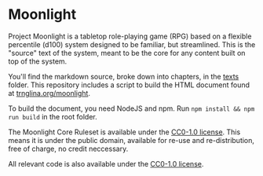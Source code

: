# Moonlight

Project Moonlight is a tabletop role-playing game (RPG) based on a flexible percentile (d100) system designed to be familiar, but streamlined. This is the "source" text of the system, meant to be the core for any content built on top of the system.

You'll find the markdown source, broke down into chapters, in the [texts](/text) folder. This repository includes a script to build the HTML document found at [trnglina.org/moonlight](https://trnglina.org/moonlight).

To build the document, you need NodeJS and npm. Run `npm install && npm run build` in the root folder.

The Moonlight Core Ruleset is available under the [CC0-1.0 license](license.txt). This means it is under the public domain, available for re-use and re-distribution, free of charge, no credit neccessary.

All relevant code is also available under the [CC0-1.0 license](license.txt).
